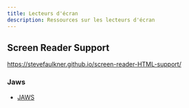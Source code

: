 ```yaml
---
title: Lecteurs d'écran
description: Ressources sur les lecteurs d'écran
---
```


## Screen Reader Support

https://stevefaulkner.github.io/screen-reader-HTML-support/

### Jaws

* [JAWS](https://www.freedomscientific.com/products/software/jaws/)

